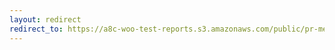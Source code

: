 ```yaml
---
layout: redirect
redirect_to: https://a8c-woo-test-reports.s3.amazonaws.com/public/pr-merge/43153/e2e/index.html
---
```

